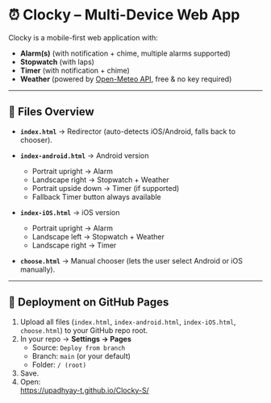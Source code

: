 # ⏰ Clocky – Multi-Device Web App

Clocky is a mobile-first web application with:

- **Alarm(s)** (with notification + chime, multiple alarms supported)
- **Stopwatch** (with laps)
- **Timer** (with notification + chime)
- **Weather** (powered by [Open-Meteo API](https://open-meteo.com/), free & no key required)

---

## 📂 Files Overview

- **`index.html`** → Redirector (auto-detects iOS/Android, falls back to chooser).
- **`index-android.html`** → Android version  
  - Portrait upright → Alarm  
  - Landscape right → Stopwatch + Weather  
  - Portrait upside down → Timer (if supported)  
  - Fallback Timer button always available  

- **`index-iOS.html`** → iOS version  
  - Portrait upright → Alarm  
  - Landscape left → Stopwatch + Weather  
  - Landscape right → Timer  

- **`choose.html`** → Manual chooser (lets the user select Android or iOS manually).  

---

## 🚀 Deployment on GitHub Pages

1. Upload all files (`index.html`, `index-android.html`, `index-iOS.html`, `choose.html`) to your GitHub repo root.
2. In your repo → **Settings → Pages**  
   - Source: `Deploy from branch`  
   - Branch: `main` (or your default)  
   - Folder: `/ (root)`  
3. Save.  
4. Open:  
https://upadhyay-t.github.io/Clocky-S/
